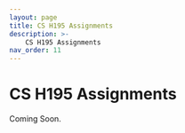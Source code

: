 ```yaml
---
layout: page
title: CS H195 Assignments
description: >-
    CS H195 Assignments
nav_order: 11
---
```


# CS H195 Assignments

Coming Soon.

<!-- Note you do not complete CS 195 podcasts. Instead, CS H195 #projects and deadlines are listed here:

{% include h195-assignments.md %}

Read more about submission policies in the [CS H195 Syllabus]({{ site.baseurl }}/syllabus-h195). -->

